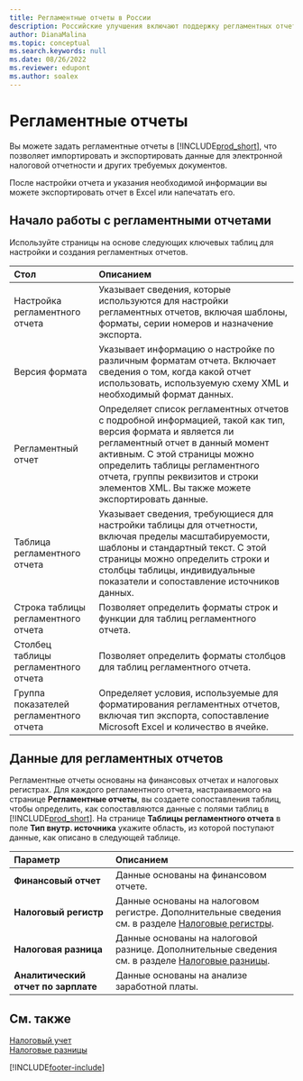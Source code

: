```yaml
---
title: Регламентные отчеты в России
description: Российские улучшения включают поддержку регламентных отчетов.
author: DianaMalina
ms.topic: conceptual
ms.search.keywords: null
ms.date: 08/26/2022
ms.reviewer: edupont
ms.author: soalex
---
```


# <a name="statutory-reports"></a><a name="statutory-reports"></a><a name="statutory-reports"></a>Регламентные отчеты

Вы можете задать регламентные отчеты в [!INCLUDE[prod_short](../../includes/prod_short.md)], что позволяет импортировать и экспортировать данные для электронной налоговой отчетности и других требуемых документов.

После настройки отчета и указания необходимой информации вы можете экспортировать отчет в Excel или напечатать его.

## <a name="getting-started-with-statutory-reports"></a><a name="getting-started-with-statutory-reports"></a><a name="getting-started-with-statutory-reports"></a>Начало работы с регламентными отчетами

Используйте страницы на основе следующих ключевых таблиц для настройки и создания регламентных отчетов. 

| Стол                        | Описанием                                                  |
| :---------------------------- | :----------------------------------------------------------- |
| Настройка регламентного отчета        | Указывает сведения, которые используются для настройки регламентных отчетов, включая шаблоны, форматы, серии номеров и назначение экспорта. |
| Версия формата                | Указывает информацию о настройке по различным форматам отчета. Включает сведения о том, когда какой отчет использовать, используемую схему XML и необходимый формат данных. |
| Регламентный отчет              | Определяет список регламентных отчетов с подробной информацией, такой как тип, версия формата и является ли регламентный отчет в данный момент активным. С этой страницы можно определить таблицы регламентного отчета, группы реквизитов и строки элементов XML. Вы также можете экспортировать данные. |
| Таблица регламентного отчета        | Указывает сведения, требующиеся для настройки таблицы для отчетности, включая пределы масштабируемости, шаблоны и стандартный текст.   С этой страницы можно определить строки и столбцы таблицы, индивидуальные показатели и сопоставление источников данных. |
| Строка таблицы регламентного отчета        | Позволяет определить форматы строк и функции для таблиц регламентного отчета. |
| Столбец таблицы регламентного отчета     | Позволяет определить форматы столбцов для таблиц регламентного отчета. |
| Группа показателей регламентного отчета | Определяет условия, используемые для форматирования регламентных отчетов, включая тип экспорта, сопоставление Microsoft Excel и количество в ячейке. |

## <a name="data-for-statutory-reports"></a><a name="data-for-statutory-reports"></a><a name="data-for-statutory-reports"></a>Данные для регламентных отчетов

Регламентные отчеты основаны на финансовых отчетах и налоговых регистрах. Для каждого регламентного отчета, настраиваемого на странице **Регламентные отчеты**, вы создаете сопоставления таблиц, чтобы определить, как сопоставляются данные с полями таблиц в [!INCLUDE[prod_short](../../includes/prod_short.md)]. На странице **Таблицы регламентного отчета** в поле **Тип внутр. источника** укажите область, из которой поступают данные, как описано в следующей таблице.

| Параметр                      | Описанием                                                  |
| :-------------------------- | :----------------------------------------------------------- |
| **Финансовый отчет**           | Данные основаны на финансовом отчете.                    |
| **Налоговый регистр**            | Данные основаны на налоговом регистре. Дополнительные сведения см. в разделе [Налоговые регистры](tax-registers.md). |
| **Налоговая разница**          | Данные основаны на налоговой разнице. Дополнительные сведения см. в разделе [Налоговые разницы](tax-differences.md). |
| **Аналитический отчет по зарплате** | Данные основаны на анализе заработной платы.                       |

## <a name="see-also"></a><a name="see-also"></a><a name="see-also"></a>См. также

[Налоговый учет](Tax-Accounting.md)  
[Налоговые разницы](Tax-Differences.md)  

[!INCLUDE[footer-include](../../includes/footer-banner.md)]
